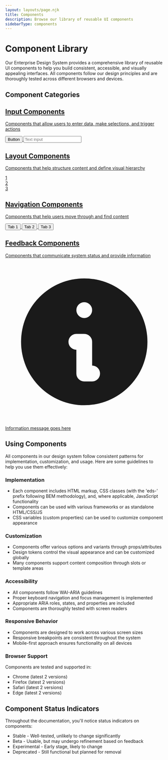 ```yaml
---
layout: layouts/page.njk
title: Components
description: Browse our library of reusable UI components
sidebarType: components
---
```


# Component Library

Our Enterprise Design System provides a comprehensive library of reusable UI components to help you build consistent, accessible, and visually appealing interfaces. All components follow our design principles and are thoroughly tested across different browsers and devices.

## Component Categories

<div class="grid md:grid-cols-2 gap-6 mt-8">
  <a href="/components/inputs/" class="eds-card hover:shadow-md transition-shadow duration-200">
    <h2 class="text-xl font-semibold mb-2">Input Components</h2>
    <p class="text-[var(--color-text-muted)] mb-4">Components that allow users to enter data, make selections, and trigger actions</p>
    <div class="flex gap-2">
      <button class="eds-button-primary">Button</button>
      <input type="text" class="eds-input" placeholder="Text input">
    </div>
  </a>
  
  <a href="/components/layout/" class="eds-card hover:shadow-md transition-shadow duration-200">
    <h2 class="text-xl font-semibold mb-2">Layout Components</h2>
    <p class="text-[var(--color-text-muted)] mb-4">Components that help structure content and define visual hierarchy</p>
    <div class="w-full grid grid-cols-3 gap-2 h-16">
      <div class="bg-[var(--color-primary-light)] border border-[var(--color-primary)] flex items-center justify-center">1</div>
      <div class="bg-[var(--color-primary-light)] border border-[var(--color-primary)] flex items-center justify-center">2</div>
      <div class="bg-[var(--color-primary-light)] border border-[var(--color-primary)] flex items-center justify-center">3</div>
    </div>
  </a>
  
  <a href="/components/navigation/" class="eds-card hover:shadow-md transition-shadow duration-200">
    <h2 class="text-xl font-semibold mb-2">Navigation Components</h2>
    <p class="text-[var(--color-text-muted)] mb-4">Components that help users move through and find content</p>
    <div class="w-full border-b border-[var(--color-border)]">
      <div class="flex">
        <button class="py-2 px-4 border-b-2 border-[var(--color-primary)] font-medium">Tab 1</button>
        <button class="py-2 px-4 text-[var(--color-text-muted)]">Tab 2</button>
        <button class="py-2 px-4 text-[var(--color-text-muted)]">Tab 3</button>
      </div>
    </div>
  </a>
  
  <a href="/components/feedback/" class="eds-card hover:shadow-md transition-shadow duration-200">
    <h2 class="text-xl font-semibold mb-2">Feedback Components</h2>
    <p class="text-[var(--color-text-muted)] mb-4">Components that communicate system status and provide information</p>
    <div class="bg-blue-50 border-l-4 border-blue-500 p-4">
      <div class="flex">
        <div class="flex-shrink-0">
          <svg class="h-5 w-5 text-blue-400" xmlns="http://www.w3.org/2000/svg" viewBox="0 0 20 20" fill="currentColor">
            <path fill-rule="evenodd" d="M18 10a8 8 0 11-16 0 8 8 0 0116 0zm-7-4a1 1 0 11-2 0 1 1 0 012 0zM9 9a1 1 0 000 2v3a1 1 0 001 1h1a1 1 0 100-2v-3a1 1 0 00-1-1H9z" clip-rule="evenodd" />
          </svg>
        </div>
        <div class="ml-3">
          <p class="text-sm text-blue-700">Information message goes here</p>
        </div>
      </div>
    </div>
  </a>
</div>

## Using Components

All components in our design system follow consistent patterns for implementation, customization, and usage. Here are some guidelines to help you use them effectively:

### Implementation 

- Each component includes HTML markup, CSS classes (with the 'eds-' prefix following BEM methodology), and, where applicable, JavaScript functionality
- Components can be used with various frameworks or as standalone HTML/CSS/JS
- CSS variables (custom properties) can be used to customize component appearance

### Customization

- Components offer various options and variants through props/attributes
- Design tokens control the visual appearance and can be customized globally
- Many components support content composition through slots or template areas

### Accessibility

- All components follow WAI-ARIA guidelines
- Proper keyboard navigation and focus management is implemented
- Appropriate ARIA roles, states, and properties are included
- Components are thoroughly tested with screen readers

### Responsive Behavior

- Components are designed to work across various screen sizes
- Responsive breakpoints are consistent throughout the system
- Mobile-first approach ensures functionality on all devices

### Browser Support

Components are tested and supported in:
- Chrome (latest 2 versions)
- Firefox (latest 2 versions)
- Safari (latest 2 versions)
- Edge (latest 2 versions)

## Component Status Indicators

Throughout the documentation, you'll notice status indicators on components:

- <span class="eds-badge eds-badge-stable">Stable</span> - Well-tested, unlikely to change significantly
- <span class="eds-badge eds-badge-beta">Beta</span> - Usable, but may undergo refinement based on feedback
- <span class="eds-badge eds-badge-experimental">Experimental</span> - Early stage, likely to change
- <span class="eds-badge eds-badge-deprecated">Deprecated</span> - Still functional but planned for removal